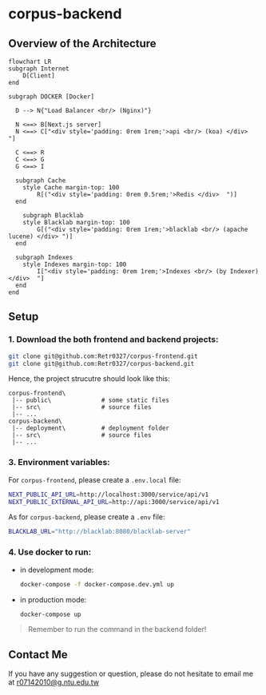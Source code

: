 # **corpus-backend**

## **Overview of the Architecture**


```mermaid 
flowchart LR
subgraph Internet
    D[Client]
end

subgraph DOCKER [Docker]

  D --> N{"Load Balancer <br/> (Nginx)"}

  N <==> B[Next.js server]
  N <==> C["<div style='padding: 0rem 1rem;'>api <br/> (koa) </div>  "]

  C <==> R
  C <==> G
  G <==> I

  subgraph Cache
    style Cache margin-top: 100
        R[("<div style='padding: 0rem 0.5rem;'>Redis </div>  ")]
  end

    subgraph Blacklab
    style Blacklab margin-top: 100
        G[("<div style='padding: 0rem 1rem;'>blacklab <br/> (apache lucene) </div> ")]
  end

  subgraph Indexes
    style Indexes margin-top: 100
        I["<div style='padding: 0rem 1rem;'>Indexes <br/> (by Indexer) </div>  "]
  end
end
``` 


## **Setup**
### 1. Download the both frontend and backend projects: 
```bash
git clone git@github.com:Retr0327/corpus-frontend.git
git clone git@github.com:Retr0327/corpus-backend.git
```
Hence, the project strucutre should look like this: 

```
corpus-frontend\        
 |-- public\              # some static files
 |-- src\                 # source files
 |-- ...
corpus-backend\
 |-- deployment\          # deployment folder
 |-- src\                 # source files
 |-- ...
```

### 3. Environment variables:
For `corpus-frontend`, please create a `.env.local` file:

```bash
NEXT_PUBLIC_API_URL=http://localhost:3000/service/api/v1
NEXT_PUBLIC_EXTERNAL_API_URL=http://api:3000/service/api/v1
```

As for `corpus-backend`, please create a `.env` file: 

```bash
BLACKLAB_URL="http://blacklab:8080/blacklab-server"
```


### 4. Use docker to run:
 
- in development mode:
    ```bash
    docker-compose -f docker-compose.dev.yml up
    ```
- in production mode:
    ```bash
    docker-compose up
    ```
> Remember to run the command in the backend folder!



## Contact Me
If you have any suggestion or question, please do not hesitate to email me at r07142010@g.ntu.edu.tw


